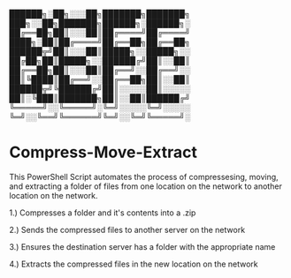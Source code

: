 
██████╗░██╗░░░██╗███████╗███████╗  ███╗░░██╗███████╗██████╗░██████╗░
██╔══██╗██║░░░██║██╔════╝██╔════╝  ████╗░██║██╔════╝██╔══██╗██╔══██╗
██████╦╝██║░░░██║█████╗░░█████╗░░  ██╔██╗██║█████╗░░██████╔╝██║░░██║
██╔══██╗██║░░░██║██╔══╝░░██╔══╝░░  ██║╚████║██╔══╝░░██╔══██╗██║░░██║
██████╦╝╚██████╔╝██║░░░░░██║░░░░░  ██║░╚███║███████╗██║░░██║██████╔╝
╚═════╝░░╚═════╝░╚═╝░░░░░╚═╝░░░░░  ╚═╝░░╚══╝╚══════╝╚═╝░░╚═╝╚═════╝░

# Compress-Move-Extract

This PowerShell Script automates the process of compressesing, moving, and extracting a folder of files from one location on the network to another
location on the network.

1.)  Compresses a folder and it's contents into a .zip

2.)  Sends the compressed files to another server on the network

3.)  Ensures the destination server has a folder with the appropriate name

4.)  Extracts the compressed files in the new location on the network
